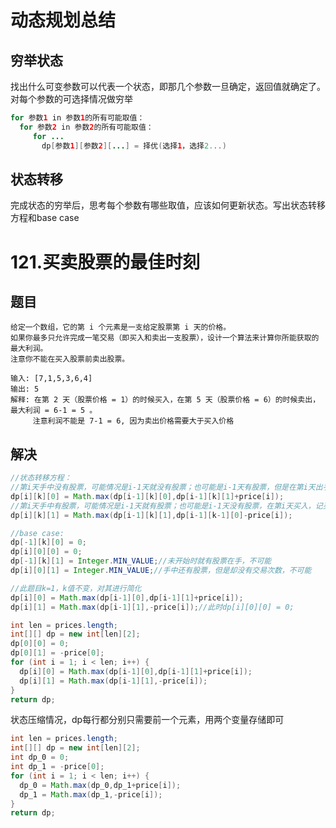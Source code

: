 # 动态规划总结
## 穷举状态
找出什么可变参数可以代表一个状态，即那几个参数一旦确定，返回值就确定了。对每个参数的可选择情况做穷举
```java
for 参数1 in 参数1的所有可能取值：
  for 参数2 in 参数2的所有可能取值：
     for ...
       dp[参数1][参数2][...] = 择优(选择1，选择2...)
```
## 状态转移
完成状态的穷举后，思考每个参数有哪些取值，应该如何更新状态。写出状态转移方程和base case


# 121.买卖股票的最佳时刻
## 题目
```
给定一个数组，它的第 i 个元素是一支给定股票第 i 天的价格。
如果你最多只允许完成一笔交易（即买入和卖出一支股票），设计一个算法来计算你所能获取的最大利润。
注意你不能在买入股票前卖出股票。

输入: [7,1,5,3,6,4]
输出: 5
解释: 在第 2 天（股票价格 = 1）的时候买入，在第 5 天（股票价格 = 6）的时候卖出，最大利润 = 6-1 = 5 。
     注意利润不能是 7-1 = 6, 因为卖出价格需要大于买入价格
```
## 解决
```java
//状态转移方程：
//第i天手中没有股票，可能情况是i-1天就没有股票；也可能是i-1天有股票，但是在第i天出手
dp[i][k][0] = Math.max(dp[i-1][k][0],dp[i-1][k][1]+price[i]);
//第i天手中有股票，可能情况是i-1天就有股票；也可能是i-1天没有股票，在第i天买入，记买入为一次操作，k-1
dp[i][k][1] = Math.max(dp[i-1][k][1],dp[i-1][k-1][0]-price[i]);

//base case: 
dp[-1][k][0] = 0; 
dp[i][0][0] = 0;
dp[-1][k][1] = Integer.MIN_VALUE;//未开始时就有股票在手，不可能
dp[i][0][1] = Integer.MIN_VALUE;//手中还有股票，但是却没有交易次数，不可能
```
```java
//此题目k=1，k值不变，对其进行简化
dp[i][0] = Math.max(dp[i-1][0],dp[i-1][1]+price[i]);
dp[i][1] = Math.max(dp[i-1][1],-price[i]);//此时dp[i][0][0] = 0;
```
```java
int len = prices.length;
int[][] dp = new int[len][2];
dp[0][0] = 0;
dp[0][1] = -price[0];
for (int i = 1; i < len; i++) {
  dp[i][0] = Math.max(dp[i-1][0],dp[i-1][1]+price[i]);
  dp[i][1] = Math.max(dp[i-1][1],-price[i]);
}
return dp;
```
状态压缩情况，dp每行都分别只需要前一个元素，用两个变量存储即可
```java
int len = prices.length;
int[][] dp = new int[len][2];
int dp_0 = 0;
int dp_1 = -price[0];
for (int i = 1; i < len; i++) {
  dp_0 = Math.max(dp_0,dp_1+price[i]);
  dp_1 = Math.max(dp_1,-price[i]);
}
return dp;
```
